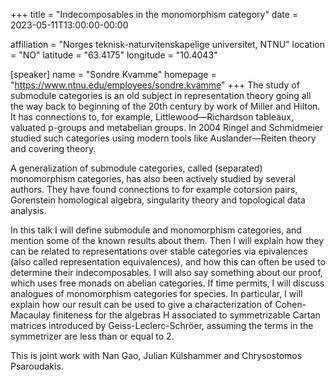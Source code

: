 +++
title = "Indecomposables in the monomorphism category"
date = 2023-05-11T13:00:00-00:00

affiliation = "Norges teknisk-naturvitenskapelige universitet, NTNU"
location = "NO"
latitude = "63.4175"
longitude = "10.4043"

[speaker]
  name = "Sondre Kvamme"
  homepage = "https://www.ntnu.edu/employees/sondre.kvamme"
+++
The study of submodule categories is an old subject in representation theory going all the way back to beginning of the 20th century by work of Miller and Hilton. It has connections to, for example, Littlewood—Richardson tableaux, valuated p-groups and metabelian groups. In 2004 Ringel and Schmidmeier studied such categories using modern tools like Auslander—Reiten theory and covering theory.

A generalization of submodule categories, called (separated) monomorphism categories, has also been actively studied by several authors. They have found connections to for example cotorsion pairs, Gorenstein homological algebra, singularity theory and topological data analysis.

In this talk I will define submodule and monomorphism categories, and mention some of the known results about them. Then I will explain how they can be related to representations over stable categories via epivalences (also called representation equivalences), and how this can often be used to determine their indecomposables. I will also say something about our proof, which uses free monads on abelian categories. If time permits, I will discuss analogues of monomorphism categories for species. In particular, I will explain how our result can be used to give a characterization of Cohen-Macaulay finiteness for the algebras H associated to symmetrizable Cartan matrices introduced by Geiss-Leclerc-Schröer, assuming the terms in the symmetrizer are less than or equal to 2.

This is joint work with Nan Gao, Julian Külshammer and Chrysostomos Psaroudakis.

